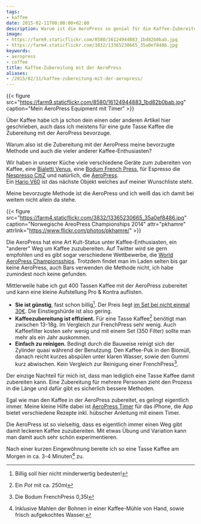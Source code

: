 ```yaml
---
tags:
- kaffee
date: 2015-02-11T00:00:00+02:00
description: Warum ist die AeroPress so genial für die Kaffee-Zubereitung geeignet?
image:
- https://farm9.staticflickr.com/8580/16124944883_1bd82b0bab.jpg
- https://farm4.staticflickr.com/3832/13365230665_35a0ef8486.jpg
keywords: 
- aeropress
- coffee
title: Kaffee-Zubereitung mit der AeroPress
aliases:
- /2015/02/11/kaffee-zubereitung-mit-der-aeropress/
---
```


{{< figure src="https://farm9.staticflickr.com/8580/16124944883_1bd82b0bab.jpg" caption="Mein AeroPress Equipment mit Timer" >}}

Über Kaffee habe ich ja schon dein einen oder anderen Artikel hier geschrieben, auch dass ich meistens für eine gute Tasse Kaffee die Zubereitung mit der AeroPress bevorzuge.

Warum also ist die Zubereitung mit der AeroPress meine bevorzugte Methode und auch die vieler anderer Kaffee-Enthusiasten?

Wir haben in unserer Küche viele verschiedene Geräte zum zubereiten von Kaffee, eine [Bialetti Venus](http://www.amazon.de/Bialetti-Tassen-Espressokocher-Induktion-Edelstahl/dp/B0009Q1DNS/ref=sr_1_1?tag=renblo07-21), eine [Bodum French Press](http://www.amazon.de/Bodum-BRAZIL-Kaffeebereiter-schwarz-35l/dp/B00264FVCA/ref=dp_ob_title_kitchen?tag=renblo07-21), für Espresso die [Nespresso CitiZ](http://www.amazon.de/DeLonghi-EN-266-BAE-Nespresso-Kapselmaschine/dp/B0090KFJBG/ref=sr_1_3?tag=renblo07-21) und natürlich, die [AeroPress](http://www.amazon.de/Aerobie-80R08-AeroPress-Kaffeebereiter-Papierfilter/dp/B000GXZ2GS/ref=sr_1_1?tag=renblo07-21).  
Ein [Hario V60](http://www.amazon.de/Hario-VDC-02W-Kaffeefilterhalter-Porzellan-Tassen/dp/B000P4D5HG/ref=sr_1_2?tag=renblo07-21) ist das nächste Objekt welches auf meiner Wunschliste steht.

Meine bevorzugte Methode ist die AeroPress und ich weiß das ich damit bei weitem nicht allein da stehe.

{{< figure src="https://farm4.staticflickr.com/3832/13365230665_35a0ef8486.jpg" caption="Norwegische AreoPress Championships 2014" attr="pkhamre" attrlink="https://www.flickr.com/photos/pkhamre/" >}}

Die AeroPress hat eine Art Kult-Status unter Kaffee-Enthusiasten, ein "anderer" Weg um Kaffee zuzubereiten. Auf Twitter wird sie gern empfohlen und es gibt sogar verschiedene Wettbewerbe, die [World AeroPress Championsships](http://worldaeropresschampionship.com). Trotzdem findet man im Laden selten bis gar keine AeroPress, auch Bars verwenden die Methode nicht, ich habe zumindest noch keine gefunden.

Mittlerweile habe ich gut 400 Tassen Kaffee mit der AeroPress zubereitet und kann eine kleine Aufstellung Pro & Kontra auflisten.

- **Sie ist günstig**, fast schon billig[^1]. Der Preis liegt [im Set bei nicht einmal 30€](http://www.amazon.de/Aerobie-80R08-AeroPress-Kaffeebereiter-Papierfilter/dp/B000GXZ2GS/ref=sr_1_1?tag=renblo07-21). Die Einstiegshürde ist also gering.
- **Kaffeezubereitung ist effizient.** Für eine Tasse Kaffee[^2] benötigt man zwischen 13-18g. Im Vergleich zur FrenchPress sehr wenig. Auch Kaffeefilter kosten sehr wenig und mit einem Set (350 Filter) sollte man mehr als ein Jahr auskommen.
- **Einfach zu reinigen.** Bedingt durch die Bauweise reinigt sich der Zylinder quasi während der Benutzung. Den Kaffee-Puk in den Biomüll, danach reicht kurzes abspülen unter klaren Wasser, sowie den Gummi kurz abwischen. Kein Vergleich zur Reinigung einer FrenchPress[^3].

Der einzige Nachteil für mich ist, dass man lediglich eine Tasse Kaffee damit zubereiten kann. Eine Zubereitung für mehrere Personen zieht den Prozess in die Länge und dafür gibt es sicherlich bessere Methoden.

Egal wie man den Kaffee in der AeroPress zubereitet, es gelingt eigentlich immer. Meine kleine Hilfe dabei ist [AeroPress Timer](https://itunes.apple.com/de/app/aeropress-timer-for-aerobies/id602496538?mt=8&at=11lKjS&ct=teaal) für das iPhone, die App bietet verschiedene Rezepte inkl. hübscher Anleitung mit einem Timer.

Die AeroPress ist so vielseitig, dass es eigentlich immer einen Weg gibt damit leckeren Kaffee zuzubereiten. Mit etwas Übung und Variation kann man damit auch sehr schön experimentieren.

Nach einer kurzen Eingewöhnung bereite ich so eine Tasse Kaffee am Morgen in ca. 3-4 Minuten[^4] zu.

[^1]: Billig soll hier nicht minderwertig bedeuten!

[^2]: Ein _Pot_ mit ca. 250ml

[^3]: Die Bodum FrenchPress 0,35l

[^4]: Inklusive Mahlen der Bohnen in einer Kaffee-Mühle von Hand, sowie frisch aufgekochtes Wasser.
